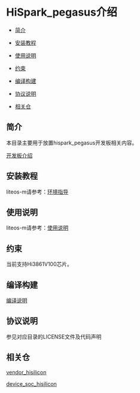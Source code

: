 # HiSpark\_pegasus介绍<a name="ZH-CN_TOPIC_0000001142448981"></a>

-   [简介](#section11660541593)
-   [安装教程](#section161941989597)
-   [使用说明](#section161941989598)
-   [约束](#section119744591305)
-   [编译构建](#section137768191623)
-   [协议说明](#section1312121216216)

-   [相关仓](#section1371113476307)

## 简介<a name="section11660541593"></a>

本目录主要用于放置hispark_pegasus开发板相关内容。

[开发板介绍](https://gitee.com/openharmony/docs/blob/master/zh-cn/device-dev/quick-start/quickstart-lite-steps-hi3861.md)

## 安装教程<a name="section161941989597"></a>

liteos-m请参考：[环境指导](https://gitee.com/openharmony/docs/blob/master/zh-cn/device-dev/quick-start/quickstart-lite-steps-hi3861-setting.md)

## 使用说明<a name="section161941989598"></a>

liteos-m请参考：[使用说明](https://gitee.com/openharmony/docs/blob/master/zh-cn/device-dev/quick-start/quickstart-lite-steps-hi3861.md)

## 约束<a name="section119744591305"></a>

当前支持Hi3861V100芯片。

## 编译构建<a name="section137768191623"></a>

[编译说明](https://gitee.com/openharmony/docs/blob/master/zh-cn/device-dev/quick-start/quickstart-lite-steps-hi3861-building.md)

## 协议说明<a name="section1312121216216"></a>

参见对应目录的LICENSE文件及代码声明

## 相关仓<a name="section1371113476307"></a>

[vendor_hisilicon](https://gitee.com/openharmony/vendor_hisilicon)

[device_soc_hisilicon](https://gitee.com/openharmony/device_soc_hisilicon)

